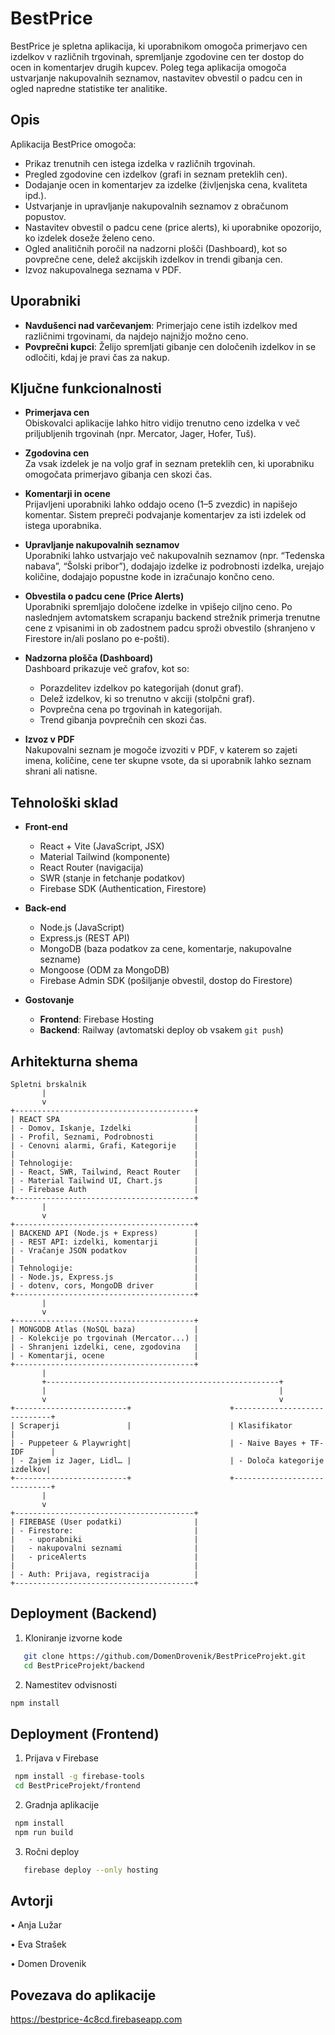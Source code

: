 # BestPrice

BestPrice je spletna aplikacija, ki uporabnikom omogoča primerjavo cen izdelkov v različnih trgovinah, spremljanje zgodovine cen ter dostop do ocen in komentarjev drugih kupcev. Poleg tega aplikacija omogoča ustvarjanje nakupovalnih seznamov, nastavitev obvestil o padcu cen in ogled napredne statistike ter analitike.

## Opis

Aplikacija BestPrice omogoča:
- Prikaz trenutnih cen istega izdelka v različnih trgovinah.
- Pregled zgodovine cen izdelkov (grafi in seznam preteklih cen).
- Dodajanje ocen in komentarjev za izdelke (življenjska cena, kvaliteta ipd.).
- Ustvarjanje in upravljanje nakupovalnih seznamov z obračunom popustov.
- Nastavitev obvestil o padcu cene (price alerts), ki uporabnike opozorijo, ko izdelek doseže želeno ceno.
- Ogled analitičnih poročil na nadzorni plošči (Dashboard), kot so povprečne cene, delež akcijskih izdelkov in trendi gibanja cen.
- Izvoz nakupovalnega seznama v PDF.

## Uporabniki

- **Navdušenci nad varčevanjem**: Primerjajo cene istih izdelkov med različnimi trgovinami, da najdejo najnižjo možno ceno.  
- **Povprečni kupci**: Želijo spremljati gibanje cen določenih izdelkov in se odločiti, kdaj je pravi čas za nakup.  

## Ključne funkcionalnosti

- **Primerjava cen**  
  Obiskovalci aplikacije lahko hitro vidijo trenutno ceno izdelka v več priljubljenih trgovinah (npr. Mercator, Jager, Hofer, Tuš).  

- **Zgodovina cen**  
  Za vsak izdelek je na voljo graf in seznam preteklih cen, ki uporabniku omogočata primerjavo gibanja cen skozi čas.  

- **Komentarji in ocene**  
  Prijavljeni uporabniki lahko oddajo oceno (1–5 zvezdic) in napišejo komentar. Sistem prepreči podvajanje komentarjev za isti izdelek od istega uporabnika.  

- **Upravljanje nakupovalnih seznamov**  
  Uporabniki lahko ustvarjajo več nakupovalnih seznamov (npr. “Tedenska nabava”, “Šolski pribor”), dodajajo izdelke iz podrobnosti izdelka, urejajo količine, dodajajo popustne kode in izračunajo končno ceno.  

- **Obvestila o padcu cene (Price Alerts)**  
  Uporabniki spremljajo določene izdelke in vpišejo ciljno ceno. Po naslednjem avtomatskem scrapanju backend strežnik primerja trenutne cene z vpisanimi in ob zadostnem padcu sproži obvestilo (shranjeno v Firestore in/ali poslano po e-pošti).  

- **Nadzorna plošča (Dashboard)**  
  Dashboard prikazuje več grafov, kot so:
  - Porazdelitev izdelkov po kategorijah (donut graf).
  - Delež izdelkov, ki so trenutno v akciji (stolpčni graf).
  - Povprečna cena po trgovinah in kategorijah.
  - Trend gibanja povprečnih cen skozi čas.

- **Izvoz v PDF**  
  Nakupovalni seznam je mogoče izvoziti v PDF, v katerem so zajeti imena, količine, cene ter skupne vsote, da si uporabnik lahko seznam shrani ali natisne.

## Tehnološki sklad

- **Front-end**  
  - React + Vite (JavaScript, JSX)  
  - Material Tailwind (komponente)  
  - React Router (navigacija)  
  - SWR (stanje in fetchanje podatkov)  
  - Firebase SDK (Authentication, Firestore)  

- **Back-end**  
  - Node.js (JavaScript)  
  - Express.js (REST API)  
  - MongoDB (baza podatkov za cene, komentarje, nakupovalne sezname)  
  - Mongoose (ODM za MongoDB)  
  - Firebase Admin SDK (pošiljanje obvestil, dostop do Firestore)  

- **Gostovanje**  
  - **Frontend**: Firebase Hosting  
  - **Backend**: Railway (avtomatski deploy ob vsakem `git push`)  

## Arhitekturna shema
```text
Spletni brskalnik
       |
       v
+----------------------------------------+
| REACT SPA                              |
| - Domov, Iskanje, Izdelki              |
| - Profil, Seznami, Podrobnosti         |
| - Cenovni alarmi, Grafi, Kategorije    |
|                                        |
| Tehnologije:                           |
| - React, SWR, Tailwind, React Router   |
| - Material Tailwind UI, Chart.js       |
| - Firebase Auth                        |
+----------------------------------------+
       |
       v
+----------------------------------------+
| BACKEND API (Node.js + Express)        |
| - REST API: izdelki, komentarji        |
| - Vračanje JSON podatkov               |
|                                        |
| Tehnologije:                           |
| - Node.js, Express.js                  |
| - dotenv, cors, MongoDB driver         |
+----------------------------------------+
       |
       v
+----------------------------------------+
| MONGODB Atlas (NoSQL baza)             |
| - Kolekcije po trgovinah (Mercator...) |
| - Shranjeni izdelki, cene, zgodovina   |
| - Komentarji, ocene                    |
+----------------------------------------+
       |
       +----------------------------------------------------+
       |                                                    |
       v                                                    v
+-------------------------+                      +-----------------------------+
| Scraperji               |                      | Klasifikator                |
| - Puppeteer & Playwright|                      | - Naive Bayes + TF-IDF      |
| - Zajem iz Jager, Lidl… |                      | - Določa kategorije izdelkov|
+-------------------------+                      +-----------------------------+
       |
       v
+----------------------------------------+
| FIREBASE (User podatki)                |
| - Firestore:                           |
|   - uporabniki                         |
|   - nakupovalni seznami                |
|   - priceAlerts                        |
|                                        |
| - Auth: Prijava, registracija          |
+----------------------------------------+
```
## Deployment (Backend)

1. Kloniranje izvorne kode 
```bash
   git clone https://github.com/DomenDrovenik/BestPriceProjekt.git
   cd BestPriceProjekt/backend
```
   
2.	 Namestitev odvisnosti
   ```bash
   npm install
  ```

## Deployment (Frontend)

1.	Prijava v Firebase
   ```bash
    npm install -g firebase-tools
    cd BestPriceProjekt/frontend
   ```

2.	Gradnja aplikacije
   ```bash
    npm install
    npm run build
   ```

3. Ročni deploy
```bash
   firebase deploy --only hosting
```

## Avtorji
  •	Anja Lužar
  
  •	Eva Strašek
  
  •	Domen Drovenik

## Povezava do aplikacije
https://bestprice-4c8cd.firebaseapp.com


